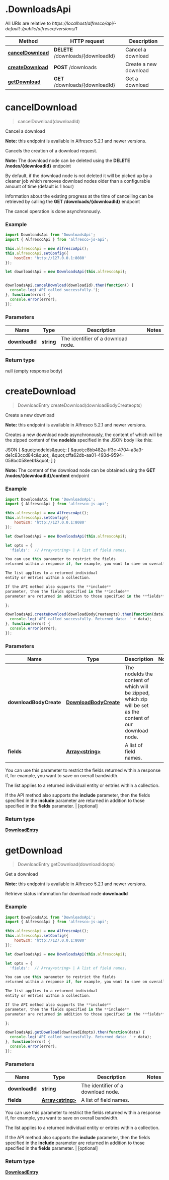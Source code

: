 # .DownloadsApi

All URIs are relative to *https://localhost/alfresco/api/-default-/public/alfresco/versions/1*

Method | HTTP request | Description
------------- | ------------- | -------------
[**cancelDownload**](DownloadsApi.md#cancelDownload) | **DELETE** /downloads/{downloadId} | Cancel a download
[**createDownload**](DownloadsApi.md#createDownload) | **POST** /downloads | Create a new download
[**getDownload**](DownloadsApi.md#getDownload) | **GET** /downloads/{downloadId} | Get a download


<a name="cancelDownload"></a>
# **cancelDownload**
> cancelDownload(downloadId)

Cancel a download

**Note:** this endpoint is available in Alfresco 5.2.1 and newer versions.

Cancels the creation of a download request.

**Note:** The download node can be deleted using the **DELETE /nodes/{downloadId}** endpoint

By default, if the download node is not deleted it will be picked up by a cleaner job which removes download nodes older than a configurable amount of time (default is 1 hour)

Information about the existing progress at the time of cancelling can be retrieved by calling the **GET /downloads/{downloadId}** endpoint

The cancel operation is done asynchronously.


### Example
```javascript
import DownloadsApi from 'DownloadsApi';
import { AlfrescoApi } from 'alfresco-js-api';

this.alfrescoApi = new AlfrescoApi();
this.alfrescoApi.setConfig({
    hostEcm: 'http://127.0.0.1:8080'
});

let downloadsApi = new DownloadsApi(this.alfrescoApi);


downloadsApi.cancelDownload(downloadId).then(function() {
  console.log('API called successfully.');
}, function(error) {
  console.error(error);
});

```

### Parameters

Name | Type | Description  | Notes
------------- | ------------- | ------------- | -------------
 **downloadId** | **string**| The identifier of a download node. | 

### Return type

null (empty response body)

<a name="createDownload"></a>
# **createDownload**
> DownloadEntry createDownload(downloadBodyCreateopts)

Create a new download

**Note:** this endpoint is available in Alfresco 5.2.1 and newer versions.

Creates a new download node asynchronously, the content of which will be the zipped content of the **nodeIds** specified in the JSON body like this:

JSON
{
    \&quot;nodeIds\&quot;:
     [
       \&quot;c8bb482a-ff3c-4704-a3a3-de1c83ccd84c\&quot;,
       \&quot;cffa62db-aa01-493d-9594-058bc058eeb1\&quot;
     ]
}


**Note:** The content of the download node can be obtained using the **GET /nodes/{downloadId}/content** endpoint


### Example
```javascript
import DownloadsApi from 'DownloadsApi';
import { AlfrescoApi } from 'alfresco-js-api';

this.alfrescoApi = new AlfrescoApi();
this.alfrescoApi.setConfig({
    hostEcm: 'http://127.0.0.1:8080'
});

let downloadsApi = new DownloadsApi(this.alfrescoApi);

let opts = { 
  'fields':  // Array<string> | A list of field names.

You can use this parameter to restrict the fields
returned within a response if, for example, you want to save on overall bandwidth.

The list applies to a returned individual
entity or entries within a collection.

If the API method also supports the **include**
parameter, then the fields specified in the **include**
parameter are returned in addition to those specified in the **fields** parameter.

};

downloadsApi.createDownload(downloadBodyCreateopts).then(function(data) {
  console.log('API called successfully. Returned data: ' + data);
}, function(error) {
  console.error(error);
});

```

### Parameters

Name | Type | Description  | Notes
------------- | ------------- | ------------- | -------------
 **downloadBodyCreate** | [**DownloadBodyCreate**](DownloadBodyCreate.md)| The nodeIds the content of which will be zipped, which zip will be set as the content of our download node. | 
 **fields** | [**Array&lt;string&gt;**](string.md)| A list of field names.

You can use this parameter to restrict the fields
returned within a response if, for example, you want to save on overall bandwidth.

The list applies to a returned individual
entity or entries within a collection.

If the API method also supports the **include**
parameter, then the fields specified in the **include**
parameter are returned in addition to those specified in the **fields** parameter.
 | [optional] 

### Return type

[**DownloadEntry**](DownloadEntry.md)

<a name="getDownload"></a>
# **getDownload**
> DownloadEntry getDownload(downloadIdopts)

Get a download

**Note:** this endpoint is available in Alfresco 5.2.1 and newer versions.

Retrieve status information for download node **downloadId**


### Example
```javascript
import DownloadsApi from 'DownloadsApi';
import { AlfrescoApi } from 'alfresco-js-api';

this.alfrescoApi = new AlfrescoApi();
this.alfrescoApi.setConfig({
    hostEcm: 'http://127.0.0.1:8080'
});

let downloadsApi = new DownloadsApi(this.alfrescoApi);

let opts = { 
  'fields':  // Array<string> | A list of field names.

You can use this parameter to restrict the fields
returned within a response if, for example, you want to save on overall bandwidth.

The list applies to a returned individual
entity or entries within a collection.

If the API method also supports the **include**
parameter, then the fields specified in the **include**
parameter are returned in addition to those specified in the **fields** parameter.

};

downloadsApi.getDownload(downloadIdopts).then(function(data) {
  console.log('API called successfully. Returned data: ' + data);
}, function(error) {
  console.error(error);
});

```

### Parameters

Name | Type | Description  | Notes
------------- | ------------- | ------------- | -------------
 **downloadId** | **string**| The identifier of a download node. | 
 **fields** | [**Array&lt;string&gt;**](string.md)| A list of field names.

You can use this parameter to restrict the fields
returned within a response if, for example, you want to save on overall bandwidth.

The list applies to a returned individual
entity or entries within a collection.

If the API method also supports the **include**
parameter, then the fields specified in the **include**
parameter are returned in addition to those specified in the **fields** parameter.
 | [optional] 

### Return type

[**DownloadEntry**](DownloadEntry.md)

